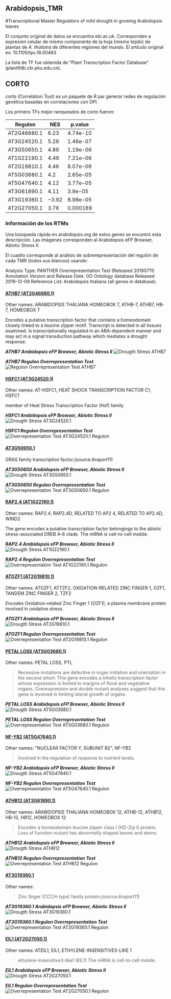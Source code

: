 ## Arabidopsis_TMR
#Transcriptional Master Regulators of mild drought in growing Arabidopsis leaves


El conjunto original de datos se encuentra ebi.ac.uk. Corresponden a expresión celular de mismo componente de la hoja (mismo tejido) de plantas de _A. thaliana_ de diferentes regiones del mundo. El artículo original es: 10.1105/tpc.16.00483

La lista de TF fue obtenida de "Plant Transcription Factor Database" (planttfdb.cbi.pku.edu.cn).

## CORTO

corto (Correlation Tool) es un paquete de R par generar redes de regulación genética basadas en correlaciones con DPI.

Los primero TFs mejor ranqueados de corto fueron:

|   Regulon   |  NES  |  p.value |
|-------------|-------|----------|
| AT2G46680.1 | 6.23  | 4.74e-10 |
| AT3G24520.1 | 5.26  | 1.46e-07 |
| AT3G50650.1 | 4.86  | 1.19e-06 |
| AT1G22190.1 | 4.49  | 7.21e−06 |
| AT2G19810.1 | 4.46  | 8.07e−06 | 
| AT5G03680.1 | 4.2   | 2.65e−05 |
| AT5G47640.1 | 4.12  | 3.77e−05 |
| AT3G61890.1 | 4.11  | 3.9e−05  |
| AT3G19360.1 | −3.92 | 8.98e−05 |
| AT2G27050.1 | 3.76  | 0.000169 |

### Información de los RTMs

Una búsqueda rápida en arabidopsis.org de estos genes se encontró esta descripción. Las imágenes corresponden al Arabidopsis eFP Browser, Abiotic Stress II. 

El cuadro corresponde al análisis de sobrerepresentación del regulón de cada TMR (todos sus blancos) usando:

Analysis Type: PANTHER Overrepresentation Test (Released 20190711)
Annotation Version and Release Date: GO Ontology database Released 2019-12-09
Reference List: Arabidopsis thaliana (all genes in database).


#### [**ATHB7 (AT2G46680.1)**](https://www.arabidopsis.org/servlets/TairObject?type=locus&name=AT2G46680)
Other names: ARABIDOPSIS THALIANA HOMEOBOX 7, ATHB-7, ATHB7, HB-7, HOMEOBOX 7

Encodes a putative transcription factor that contains a homeodomain closely linked to a leucine zipper motif. Transcript is detected in all tissues examined. Is transcriptionally regulated in an ABA-dependent manner and may act in a signal transduction pathway which mediates a drought response.

**_ATHB7 Arabidopsis eFP Browser, Abiotic Stress II_**
![Drougth Stress ATHB7](figures/AT2G46680.1.png)

**_ATHB7 Regulon Overrepresentation Test_**
![Regulon Overrepresentation Test ATHB7](figures/OT_AT2G46680.1.png)



#### [**HSFC1 (AT3G24520.1)**](https://www.arabidopsis.org/servlets/TairObject?id=38672&type=locus)
Other names: AT-HSFC1, HEAT SHOCK TRANSCRIPTION FACTOR C1, HSFC1

member of Heat Stress Transcription Factor (Hsf) family

**_HSFC1 Arabidopsis eFP Browser, Abiotic Stress II_**
![Drougth Stress AT3G24520.1](figures/AT3G24520.1.png)

**_HSFC1 Regulon Overrepresentation Test_**
![Overrepresentation Test AT3G24520.1 Regulon](figures/OT_AT3G24520.1.png)

#### [**AT3G50650.1**](https://www.arabidopsis.org/servlets/TairObject?id=40365&type=locus)

GRAS family transcription factor;(source:Araport11)

**_AT3G50650 Arabidopsis eFP Browser, Abiotic Stress II_**
![Drougth Stress AT3G50650.1](figures/AT3G50650.1.png)

**_AT3G50650 Regulon Overrepresentation Test_**
![Overrepresentation Test AT3G50650.1 Regulon](figures/OT_AT3G50650.1.png)

#### [**RAP2.4 (AT1G22190.1)**](https://www.arabidopsis.org/servlets/TairObject?id=27983&type=locus)
Other names: RAP2.4, RAP2.4D, RELATED TO AP2 4, RELATED TO AP2.4D, WIND2

The gene encodes a putative transcription factor belongings to the abiotic stress-associated DREB A-6 clade. The mRNA is cell-to-cell mobile.

**_RAP2.4 Arabidopsis eFP Browser, Abiotic Stress II_**
![Drougth Stress AT1G22190.1](figures/AT1G22190.1.png)

**_RAP2.4 Regulon Overrepresentation Test_**
![Overrepresentation Test AT1G22190.1 Regulon](figures/OT_AT1G22190.1.png)

#### [**ATOZF1 (AT2G19810.1)**](https://www.arabidopsis.org/servlets/TairObject?id=33301&type=locus)
Other names: ATOZF1, ATTZF2, OXIDATION-RELATED ZINC FINGER 1, OZF1, TANDEM ZINC FINGER 2, TZF2

Encodes Oxidation-related Zinc Finger 1 (OZF1), a plasma membrane protein involved in oxidative stress.

**_ATOZF1 Arabidopsis eFP Browser, Abiotic Stress II_**
![Drougth Stress AT2G19810.1](figures/AT2G19810.1.png)

**_ATOZF1 Regulon Overrepresentation Test_**
![Overrepresentation Test AT2G19810.1 Regulon](figures/OT_AT2G19810.1.png)

#### [**PETAL LOSS (AT5G03680.1)**](https://www.arabidopsis.org/servlets/TairObject?id=130655&type=locus)
Other names: PETAL LOSS, PTL
>Recessive mutations are defective in organ initiation and orientation in the second whorl. This gene encodes a trihelix transcription factor whose expression is limited to margins of floral and vegetative organs. Overexpression and double mutant analyses suggest that this gene is involved in limiting lateral growth of organs.

**_PETAL LOSS Arabidopsis eFP Browser, Abiotic Stress II_**
![Drougth Stress AT5G03680.1](figures/AT5G03680.1.png)

**_PETAL LOSS Regulon Overrepresentation Test_**
![Overrepresentation Test AT5G03680.1 Regulon](figures/OT_AT5G03680.1.png)

#### [**NF-YB2 (AT5G47640.1)**](https://www.arabidopsis.org/servlets/TairObject?id=133940&type=locus)
Other names: "NUCLEAR FACTOR Y, SUBUNIT B2", NF-YB2
>Involved in the regulation of response to nutrient levels.

**_NF-YB2 Arabidopsis eFP Browser, Abiotic Stress II_**
![Drougth Stress AT5G47640.1](figures/AT5G47640.1.png)

**_NF-YB2 Regulon Overrepresentation Test_**
![Overrepresentation Test AT5G47640.1 Regulon](figures/OT_AT5G47640.1.png)

#### [**ATHB12 (AT3G61890.1)**](https://www.arabidopsis.org/servlets/TairObject?id=36510&type=locus)
Other names: ARABIDOPSIS THALIANA HOMEOBOX 12, ATHB-12, ATHB12, HB-12, HB12, HOMEOBOX 12
>Encodes a homeodomain leucine zipper class I (HD-Zip I) protein. Loss of function mutant has abnormally shaped leaves and stems.

**_ATHB12 Arabidopsis eFP Browser, Abiotic Stress II_**
![Drougth Stress ATHB12](figures/AT3G61890.1.png)

**_ATHB12 Regulon Overrepresentation Test_**
![Overrepresentation Test ATHB12 Regulon](figures/OT_AT3G61890.1.png)

#### [**AT3G19360.1**](https://www.arabidopsis.org/servlets/TairObject?id=38478&type=locus)
Other names:
>Zinc finger (CCCH-type) family protein;(source:Araport11)

**_AT3G19360.1 Arabidopsis eFP Browser, Abiotic Stress II_**
![Drougth Stress AT3G19360.1](figures/AT3G19360.1.png)

**_AT3G19360.1 Regulon Overrepresentation Test_**
![Overrepresentation Test AT3G19360.1 Regulon](figures/OT_AT3G19360.1.png)

#### [**EIL1 (AT2G27050.1)**](https://www.arabidopsis.org/servlets/TairObject?id=34443&type=locus)
Other names: ATEIL1, EIL1, ETHYLENE-INSENSITIVE3-LIKE 1
>ethylene-insensitive3-like1 (EIL1) The mRNA is cell-to-cell mobile.

**_EIL1 Arabidopsis eFP Browser, Abiotic Stress II_**
![Drougth Stress AT2G27050.1](figures/AT2G27050.1.png)

**_EIL1 Regulon Overrepresentation Test_**
![Overrepresentation Test AT2G27050.1 Regulon](figures/OT_AT2G27050.1.png)
